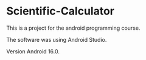 # Scientific-Calculator
This is a project for the android programming course.  

The software was using Android Studio.   

Version Android 16.0.  